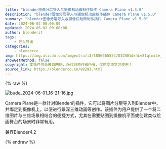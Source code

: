 ```yaml
---
title: "blender图像分层导入与摄像机动画制作插件 Camera Plane v1.5.0"
description: "blender图像分层导入与摄像机动画制作插件 Camera Plane v1.5.0"
summary: "blender图像分层导入与摄像机动画制作插件 Camera Plane v1.5.0"
date: 2024-06-02 00:00:00
updated: 2024-06-02 00:00:00
author: blenderit
tags: 
    - 导入导出
categories:
    - blenderco
img: https://img.alicdn.com/imgextra/i3/1856665554/O1CN01dxhLvS1qtmi4ejdFS_!!1856665554.jpg
showGetMethod: false
copyright: 本插件资源来自网络，版权归原作者所有，仅供交流学习使用！
source_link: https://blenderco.cn/88293.html
---
```


{% raw %}
<p><img src="https://img.alicdn.com/imgextra/i3/1856665554/O1CN01dxhLvS1qtmi4ejdFS_!!1856665554.jpg" alt="bude_2024-06-01_16-21-16.jpg"></p><p>Camera Plane是一款针对Blender的插件，它可以将图片分层导入到Blender中，并绑定到摄像机上，以便进行景深三维动画等创作。该插件为用户提供了一个将二维图片与三维场景相结合的便捷方式，尤其在需要贴图到摄像机平面或创建类似绘画舞台的场景时非常有用。</p><p>兼容Blender4.2</p>
<div style="display: none">blenderco</div>
{% endraw %}